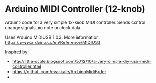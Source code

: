 # Arduino MIDI Controller (12-knob)

Arduino code for a very simple 12-knob MIDI controller. 
Sends control change signals, no note or clock data.

Uses Arduino MIDIUSB 1.0.3. More information: 
https://www.arduino.cc/en/Reference/MIDIUSB

Inspired by:

- http://little-scale.blogspot.com/2012/10/a-very-simple-diy-usb-midi-controller.html
- https://github.com/evankale/ArduinoMidiFader
- 